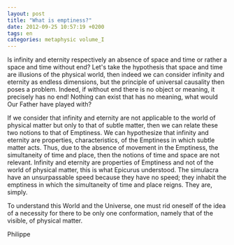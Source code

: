 ```yaml
---
layout: post
title: "What is emptiness?"
date: 2012-09-25 10:57:19 +0200
tags: en
categories: metaphysic volume_I
---
```

Is infinity and eternity respectively an absence of space and time or rather a space and time without end?
Let's take the hypothesis that space and time are illusions of the physical world, then indeed we can consider infinity and eternity as endless dimensions, but the principle of universal causality then poses a problem. Indeed, if without end there is no object or meaning, it precisely has no end! Nothing can exist that has no meaning, what would Our Father have played with?

If we consider that infinity and eternity are not applicable to the world of physical matter but only to that of subtle matter, then we can relate these two notions to that of Emptiness. We can hypothesize that infinity and eternity are properties, characteristics, of the Emptiness in which subtle matter acts. Thus, due to the absence of movement in the Emptiness, the simultaneity of time and place, then the notions of time and space are not relevant. Infinity and eternity are properties of Emptiness and not of the world of physical matter, this is what Epicurus understood. The simulacra have an unsurpassable speed because they have no speed; they inhabit the emptiness in which the simultaneity of time and place reigns. They are, simply.

To understand this World and the Universe, one must rid oneself of the idea of a necessity for there to be only one conformation, namely that of the visible, of physical matter.

Philippe

<!-- This work is made available under the terms of the Creative Commons Attribution-NonCommercial 4.0 International License. -->